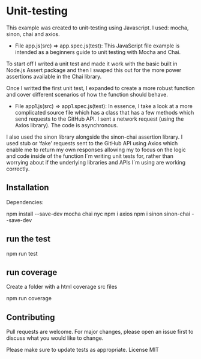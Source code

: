 # Unit-testing

This example was created to unit-testing using Javascript. I used: mocha, sinon, chai and axios.

- File app.js(src) => app.spec.js(test):
This JavaScript file example is intended as a beginners guide to unit testing with Mocha and Chai.

To start off I writed a unit test and made it work with the basic built in Node.js Assert package and then I swaped this out for the more power assertions available in the Chai library.

Once I writted the first unit test, I expanded to create a more robust function and cover different scenarios of how the function should behave.

- File app1.js(src) => app1.spec.js(test): 
In essence, I take a look at a more complicated source file which has a class that has a few methods which send requests to the GitHub API. I sent a network request (using the Axios library). The code is asynchronous.

I also used the sinon library alongside the sinon-chai assertion library.  I used stub or ‘fake’ requests sent to the GitHub API using Axios which enable me to return my own responses allowing my to focus on the logic and code inside of the function I´m writing unit tests for, rather than worrying about if the underlying libraries and APIs I´m using are working correctly.


## Installation

Dependencies:

npm install --save-dev mocha chai nyc
npm i axios
npm i sinon sinon-chai --save-dev

## run the test
npm run test

## run coverage
Create a folder with a html coverage src files

npm run coverage

## Contributing

Pull requests are welcome. For major changes, please open an issue first to discuss what you would like to change.

Please make sure to update tests as appropriate.
License MIT
